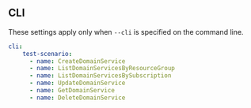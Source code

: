 ## CLI

These settings apply only when `--cli` is specified on the command line.

``` yaml $(cli)
cli:
    test-scenario:
      - name: CreateDomainService
      - name: ListDomainServicesByResourceGroup
      - name: ListDomainServicesBySubscription
      - name: UpdateDomainService
      - name: GetDomainService
      - name: DeleteDomainService
```